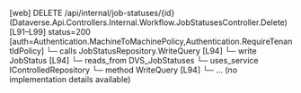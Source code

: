 [web] DELETE /api/internal/job-statuses/{id}  (Dataverse.Api.Controllers.Internal.Workflow.JobStatusesController.Delete)  [L91–L99] status=200 [auth=Authentication.MachineToMachinePolicy,Authentication.RequireTenantIdPolicy]
  └─ calls JobStatusRepository.WriteQuery [L94]
  └─ write JobStatus [L94]
    └─ reads_from DVS_JobStatuses
  └─ uses_service IControlledRepository<JobStatus>
    └─ method WriteQuery [L94]
      └─ ... (no implementation details available)

